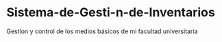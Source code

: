 # Sistema-de-Gesti-n-de-Inventarios
Gestíon y control de los medios básicos de mi facultad universitaria

